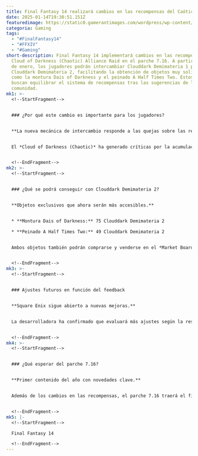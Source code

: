 ```yaml
---
title: Final Fantasy 14 realizará cambios en las recompensas del Caótico Raid
date: 2025-01-14T19:38:51.151Z
featuredimage: https://static0.gamerantimages.com/wordpress/wp-content/uploads/2025/01/final-fantasy-14-cod-chaotic-alliance-raid-fight-1.jpg?q=70&fit=crop&w=1140&h=&dpr=1
categoria: Gaming
tags:
  - "#FinalFantasy14"
  - "#FFXIV"
  - "#Gaming"
short-description: Final Fantasy 14 implementará cambios en las recompensas del
  Cloud of Darkness (Chaotic) Alliance Raid en el parche 7.16. A partir del 21
  de enero, los jugadores podrán intercambiar Clouddark Demimateria 1 por
  Clouddark Demimateria 2, facilitando la obtención de objetos muy solicitados
  como la montura Dais of Darkness y el peinado A Half Times Two. Estos cambios
  buscan equilibrar el sistema de recompensas tras las sugerencias de la
  comunidad.
mk1: >-
  <!--StartFragment-->


  ### ¿Por qué este cambio es importante para los jugadores?


  **La nueva mecánica de intercambio responde a las quejas sobre las recompensas limitadas.**


  El *Cloud of Darkness (Chaotic)* ha generado críticas por la acumulación excesiva de **Clouddark Demimateria 1**. La posibilidad de convertirlas en **Demimateria 2** permitirá a más jugadores acceder a objetos exclusivos sin depender completamente de la suerte.


  <!--EndFragment-->
mk2: >-
  <!--StartFragment-->


  ### ¿Qué se podrá conseguir con Clouddark Demimateria 2?


  **Objetos exclusivos que ahora serán más accesibles.**


  * **Montura Dais of Darkness:** 75 Clouddark Demimateria 2

  * **Peinado A Half Times Two:** 49 Clouddark Demimateria 2


  Ambos objetos también podrán comprarse y venderse en el *Market Board*, lo que podría impactar sus precios tras el parche.


  <!--EndFragment-->
mk3: >-
  <!--StartFragment-->


  ### Ajustes futuros en función del feedback


  **Square Enix sigue abierto a nuevas mejoras.**


  La desarrolladora ha confirmado que evaluará más ajustes según la respuesta de los jugadores. Esto podría influir en futuras actualizaciones de contenido y en cómo se estructuran las recompensas de próximas raids.


  <!--EndFragment-->
mk4: >-
  <!--StartFragment-->


  ### ¿Qué esperar del parche 7.16?


  **Primer contenido del año con novedades clave.**


  Además de los cambios en las recompensas, el parche 7.16 traerá el final de la serie de misiones de rol *Dawntrail*. Aunque no se esperan grandes ajustes en los trabajos hasta el parche 7.2, este es el primer paso para mejorar la experiencia en raids durante 2025.


  <!--EndFragment-->
mk5: |-
  <!--StartFragment-->

  Final Fantasy 14

  <!--EndFragment-->
---
```

